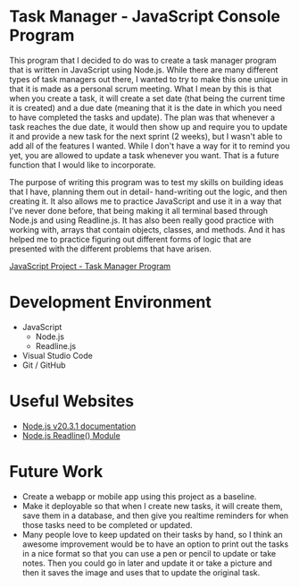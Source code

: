 # Task Manager - JavaScript Console Program

This program that I decided to do was to create a task manager program that is written in JavaScript using Node.js. While there are many different types of task managers out there, I wanted to try to make this one unique in that it is made as a personal scrum meeting. What I mean by this is that when you create a task, it will create a set date (that being the current time it is created) and a due date (meaning that it is the date in which you need to have completed the tasks and update). The plan was that whenever a task reaches the due date, it would then show up and require you to update it and provide a new task for the next sprint (2 weeks), but I wasn't able to add all of the features I wanted. While I don't have a way for it to remind you yet, you are allowed to update a task whenever you want. That is a future function that I would like to incorporate.

The purpose of writing this program was to test my skills on building ideas that I have, planning them out in detail- hand-writing out the logic, and then creating it. It also allows me to practice JavaScript and use it in a way that I've never done before, that being making it all terminal based through Node.js and using Readline.js. It has also been really good practice with working with, arrays that contain objects, classes, and methods. And it has helped me to practice figuring out different forms of logic that are presented with the different problems that have arisen.


[JavaScript Project - Task Manager Program](https://youtu.be/t57JqTsXx0I)


# Development Environment

* JavaScript
    * Node.js 
    * Readline.js
* Visual Studio Code
* Git / GitHub



# Useful Websites

- [Node.js v20.3.1 documentation](https://nodejs.org/api/readline.html)
- [Node.js Readline() Module](https://www.geeksforgeeks.org/node-js-readline-module/)


# Future Work

- Create a webapp or mobile app using this project as a baseline.
- Make it deployable so that when I create new tasks, it will create them, save them in a database, and then give you realtime reminders for when those tasks need to be completed or updated.
- Many people love to keep updated on their tasks by hand, so I think an awesome improvement would be to have an option to print out the tasks in a nice format so that you can use a pen or pencil to update or take notes. Then you could go in later and update it or take a picture and then it saves the image and uses that to update the original task.
